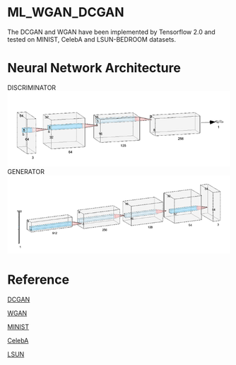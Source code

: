 # ML_WGAN_DCGAN
The DCGAN and WGAN have been implemented by Tensorflow 2.0 and tested on MINIST, CelebA and LSUN-BEDROOM datasets.

# Neural Network Architecture
DISCRIMINATOR
![image](https://github.com/Iwtbm/ML_WGAN_DCGAN/blob/master/image/DISCRIMINATOR_PNG.png)
GENERATOR
![image](https://github.com/Iwtbm/ML_WGAN_DCGAN/blob/master/image/GENERATOR_PNG.png)

# Reference
[DCGAN](https://arxiv.org/abs/1511.06434)

[WGAN](https://arxiv.org/abs/1701.07875)

[MINIST](http://yann.lecun.com/exdb/mnist/)

[CelebA](http://mmlab.ie.cuhk.edu.hk/projects/CelebA.html)

[LSUN](https://www.yf.io/p/lsun)
